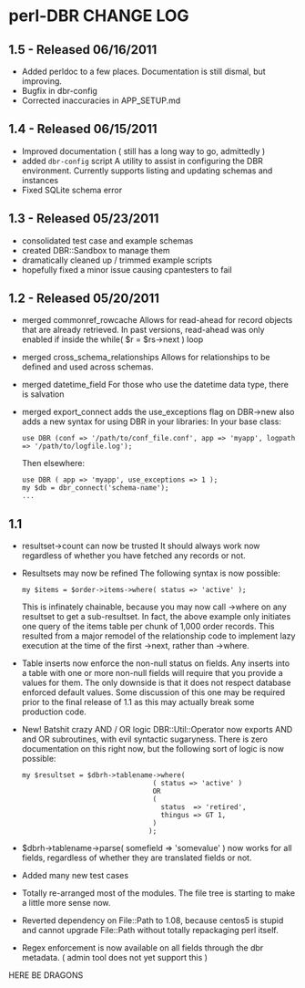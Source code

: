 perl-DBR CHANGE LOG
===

1.5 - Released 06/16/2011
---

  - Added perldoc to a few places. Documentation is still dismal, but improving.
  - Bugfix in dbr-config
  - Corrected inaccuracies in APP_SETUP.md

1.4 - Released 06/15/2011
---

  - Improved documentation ( still has a long way to go, admittedly )
  - added `dbr-config` script
    A utility to assist in configuring the DBR environment.
    Currently supports listing and updating schemas and instances
  - Fixed SQLite schema error

1.3 - Released 05/23/2011
---
  - consolidated test case and example schemas
  - created DBR::Sandbox to manage them
  - dramatically cleaned up / trimmed example scripts
  - hopefully fixed a minor issue causing cpantesters to fail

1.2 - Released 05/20/2011
---
  - merged commonref_rowcache
    Allows for read-ahead for record objects that are already retrieved.
    In past versions, read-ahead was only enabled if inside the while( $r = $rs->next ) loop
  - merged cross_schema_relationships
    Allows for relationships to be defined and used across schemas.
  - merged datetime_field
    For those who use the datetime data type, there is salvation
  - merged export_connect
    adds the use_exceptions flag on DBR->new
    also adds a new syntax for using DBR in your libraries:
    In your base class:

        use DBR (conf => '/path/to/conf_file.conf', app => 'myapp', logpath => '/path/to/logfile.log');

    Then elsewhere:

        use DBR ( app => 'myapp', use_exceptions => 1 ); 
        my $db = dbr_connect('schema-name');
        ...

1.1
---
  - resultset->count can now be trusted 
    It should always work now regardless of whether you have fetched any records or not.

  - Resultsets may now be refined
    The following syntax is now possible:

        my $items = $order->items->where( status => 'active' );

    This is infinately chainable, because you may now call ->where on any resultset to get a sub-resultset. In fact, the above example only initiates one query of the items table per chunk of 1,000 order records. This resulted from a major remodel of the relationship code to implement lazy execution at the time of the first ->next, rather than ->where.

  - Table inserts now enforce the non-null status on fields.
    Any inserts into a table with one or more non-null fields will require that you provide a values for them. The only downside is that it does not respect database enforced default values. Some discussion of this one may be required prior to the final release of 1.1 as this may actually break some production code.

  - New! Batshit crazy AND / OR logic
    DBR::Util::Operator now exports AND and OR subroutines, with evil syntactic sugaryness. There is zero documentation on this right now, but the following sort of logic is now possible:

        my $resultset = $dbrh->tablename->where(
                                        ( status => 'active' )
                                        OR
                                        (
                                          status  => 'retired',
                                          thingus => GT 1,
                                        )
                                       );

  - $dbrh->tablename->parse( somefield => 'somevalue' ) now works for all fields, regardless of whether they are translated fields or not.
  - Added many new test cases
  - Totally re-arranged most of the modules. The file tree is starting to make a little more sense now.
  - Reverted dependency on File::Path to 1.08, because centos5 is stupid and cannot upgrade File::Path without totally repackaging perl itself.
  - Regex enforcement is now available on all fields through the dbr metadata. ( admin tool does not yet support this )


HERE BE DRAGONS
